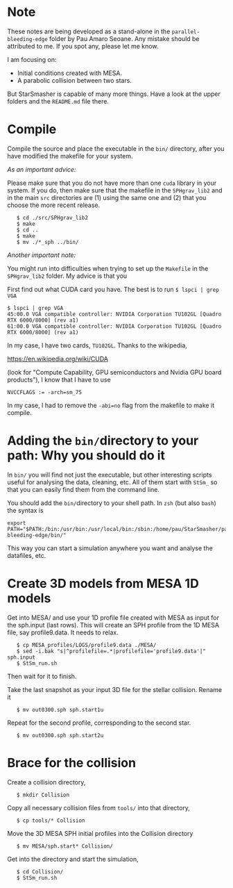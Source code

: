 Note
=====

These notes are being developed as a stand-alone in the
`parallel-bleeding-edge` folder by Pau Amaro Seoane. Any mistake should be
attributed to me. If you spot any, please let me know.

I am focusing on:

- Initial conditions created with MESA.
- A parabolic collision between two stars.

But StarSmasher is capable of many more things. Have a look at the upper
folders and the `README.md` file there.


Compile 
========

Compile the source and place the executable in the `bin/` directory, after you
have modified the makefile for your system. 

*As an important advice:* 

Please make sure that you do not have more than one `cuda` library in your system. If you do, then make sure that the makefile in the `SPHgrav_lib2` and in the main `src` directories are (1) using the same one and (2) that you choose the more recent release.


```
   $ cd ./src/SPHgrav_lib2
   $ make
   $ cd ..
   $ make
   $ mv ./*_sph ../bin/
```

*Another important note:*

You might run into difficulties when trying to set up the `Makefile` in the `SPHgrav_lib2`
folder. My advice is that you

First find out what CUDA card you have. The best is to run `$ lspci | grep VGA`

```
$ lspci | grep VGA
45:00.0 VGA compatible controller: NVIDIA Corporation TU102GL [Quadro
RTX 6000/8000] (rev a1)
61:00.0 VGA compatible controller: NVIDIA Corporation TU102GL [Quadro
RTX 6000/8000] (rev a1)
```

In my case, I have two cards, `TU102GL`. Thanks to the wikipedia, 

<a href="https://en.wikipedia.org/wiki/CUDA">https://en.wikipedia.org/wiki/CUDA</a>

(look for "Compute Capability, GPU semiconductors and Nvidia GPU board products"),
I know that I have to use 

```
NVCCFLAGS := -arch=sm_75
```

In my case, I had to remove the `-abi=no` flag from the makefile to make it compile.

Adding the `bin/`directory to your path: Why you should do it
=============================================================

In `bin/` you will find not just the executable, but other interesting scripts
useful for analysing the data, cleaning, etc.  All of them start with `StSm_`
so that you can easily find them from the command line.

You should add the `bin/`directory to your shell path. In `zsh` (but also
`bash`) the syntax is

```
export PATH="$PATH:/bin:/usr/bin:/usr/local/bin:/sbin:/home/pau/StarSmasher/parallel-bleeding-edge/bin/"
```

This way you can start a simulation anywhere you want and analyse the datafiles, etc.


Create 3D models from MESA 1D models
=====================================

Get into MESA/ and use your 1D profile file created with MESA
as input for the sph.input (last rows). This will create an SPH
profile from the 1D MESA file, say profile9.data. It needs to relax.

```
   $ cp MESA_profiles/LOGS/profile9.data ./MESA/
   $ sed -i.bak "s|^profilefile=.*|profilefile='profile9.data'|" sph.input
   $ StSm_run.sh
```

Then wait for it to finish.

Take the last snapshot as your input 3D file for the
stellar collision. Rename it

```
   $ mv out0300.sph sph.start1u
```    

Repeat for the second profile, corresponding to the second star.

```
   $ mv out0300.sph sph.start2u
```

Brace for the collision
========================

Create a collision directory,

```
   $ mkdir Collision
```

Copy all necessary collision files from `tools/` into that directory,

```
   $ cp tools/* Collision
```


Move the 3D MESA SPH initial profiles into the Collision directory

```
   $ mv MESA/sph.start* Collision/
```


Get into the directory and start the simulation,

```
   $ cd Collision/
   $ StSm_run.sh
```
